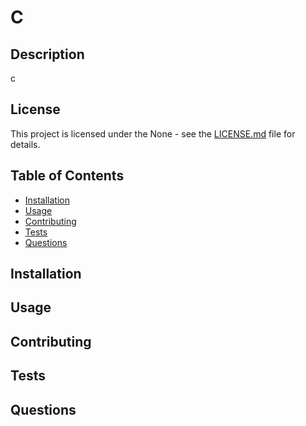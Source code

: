 # C 

## Description

c


## License

This project is licensed under the None - see the [LICENSE.md]() file for details.


## Table of Contents

- [Installation](#installation)
- [Usage](#usage)
- [Contributing](#contributing)
- [Tests](#tests)
- [Questions](#questions)

## Installation



## Usage



## Contributing



## Tests



## Questions



